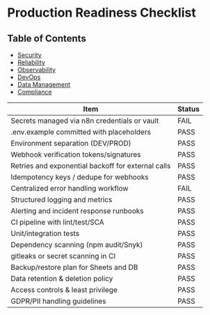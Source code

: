 # Production Readiness Checklist

## Table of Contents
- [Security](#security)
- [Reliability](#reliability)
- [Observability](#observability)
- [DevOps](#devops)
- [Data Management](#data-management)
- [Compliance](#compliance)

| Item | Status |
|---|---|
| Secrets managed via n8n credentials or vault | FAIL |
| .env.example committed with placeholders | PASS |
| Environment separation (DEV/PROD) | PASS |
| Webhook verification tokens/signatures | PASS |
| Retries and exponential backoff for external calls | PASS |
| Idempotency keys / dedupe for webhooks | PASS |
| Centralized error handling workflow | FAIL |
| Structured logging and metrics | PASS |
| Alerting and incident response runbooks | PASS |
| CI pipeline with lint/test/SCA | PASS |
| Unit/integration tests | PASS |
| Dependency scanning (npm audit/Snyk) | PASS |
| gitleaks or secret scanning in CI | PASS |
| Backup/restore plan for Sheets and DB | PASS |
| Data retention & deletion policy | PASS |
| Access controls & least privilege | PASS |
| GDPR/PII handling guidelines | PASS |

